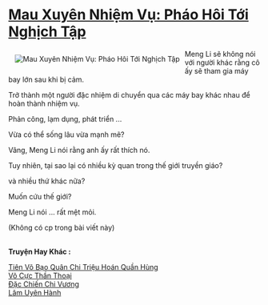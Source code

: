 <a href="https://truyenwiki.net/mau-xuyen-nhiem-vu-phao-hoi-toi-nghich-tap.39055/" title="Mau Xuyên Nhiệm Vụ: Pháo Hôi Tới Nghịch Tập"><h1>Mau Xuyên Nhiệm Vụ: Pháo Hôi Tới Nghịch Tập</h1></a><div style="display:table"><img align="right" style="float: left; padding: 10px;" src="https://truyenwiki.net/a/img/str/src/39055.jpg" alt="Mau Xuyên Nhiệm Vụ: Pháo Hôi Tới Nghịch Tập">Meng Li sẽ không nói với người khác rằng cô ấy sẽ tham gia máy bay lớn sau khi bị cảm.<p></p> Trở thành một người đặc nhiệm di chuyển qua các máy bay khác nhau để hoàn thành nhiệm vụ.<p></p> Phản công, lạm dụng, phát triển ...<p></p> Vừa có thể sống lâu vừa mạnh mẽ?<p></p> Vâng, Meng Li nói rằng anh ấy rất thích nó.<p></p> Tuy nhiên, tại sao lại có nhiều kỳ quan trong thế giới truyền giáo?<p></p> và nhiều thứ khác nữa?<p></p> Muốn cứu thế giới?<p></p> Meng Li nói ... rất mệt mỏi.<p></p> (Không có cp trong bài viết này)</div><p><br><b>Truyện Hay Khác :</b></p><a href="https://truyenwiki.net/tien-vo-bao-quan-chi-trieu-hoan-quan-hung.35303/" alt="Tiên Võ Bạo Quân Chi Triệu Hoán Quần Hùng">Tiên Võ Bạo Quân Chi Triệu Hoán Quần Hùng</a><br/><a href="https://github.com/nownovels/wikidich/tree/master/truyenhay/35316" alt="Võ Cực Thần Thoại">Võ Cực Thần Thoại</a><br/><a href="https://github.com/nownovels/wikidich/tree/master/truyenhay/35718" alt="Đặc Chiến Chi Vương">Đặc Chiến Chi Vương</a><br/><a href="https://sangtacviet.wordpress.com/2020/10/22/lam-uyen-hanh/" alt="Lâm Uyên Hành">Lâm Uyên Hành</a><br/>